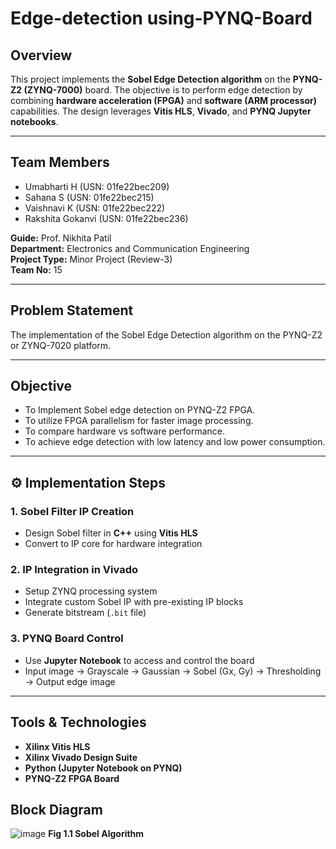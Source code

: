 # Edge-detection using-PYNQ-Board
 ## **Overview**
This project implements the **Sobel Edge Detection algorithm** on the **PYNQ-Z2 (ZYNQ-7000)** board. The objective is to perform edge detection by combining **hardware acceleration (FPGA)** and **software (ARM processor)** capabilities. The design leverages **Vitis HLS**, **Vivado**, and **PYNQ Jupyter notebooks**.

---

## Team Members
- Umabharti H (USN: 01fe22bec209)  
- Sahana S (USN: 01fe22bec215)  
- Vaishnavi K (USN: 01fe22bec222)  
- Rakshita Gokanvi (USN: 01fe22bec236)  

**Guide:** Prof. Nikhita Patil  
**Department:** Electronics and Communication Engineering  
**Project Type:** Minor Project (Review-3)  
**Team No:** 15  

---

##  Problem Statement
The implementation of the Sobel Edge Detection algorithm on the PYNQ-Z2 or ZYNQ-7020 platform. 

---

## Objective
- To Implement Sobel edge detection on PYNQ-Z2 FPGA.
- To utilize FPGA parallelism for faster image processing.
- To compare hardware vs software performance.
- To achieve  edge detection with low latency and low power consumption.

---

## ⚙️ Implementation Steps

### 1. Sobel Filter IP Creation
- Design Sobel filter in **C++** using **Vitis HLS**
- Convert to IP core for hardware integration

### 2. IP Integration in Vivado
- Setup ZYNQ processing system
- Integrate custom Sobel IP with pre-existing IP blocks
- Generate bitstream (`.bit` file)

### 3. PYNQ Board Control
- Use **Jupyter Notebook** to access and control the board
- Input image → Grayscale → Gaussian → Sobel (Gx, Gy) → Thresholding → Output edge image

---

##  Tools & Technologies
- **Xilinx Vitis HLS**
- **Xilinx Vivado Design Suite**
- **Python (Jupyter Notebook on PYNQ)**
- **PYNQ-Z2 FPGA Board**

## Block Diagram
![image](https://github.com/user-attachments/assets/db7432fc-1d61-4964-9087-c1fa671f81fd)
**Fig 1.1 Sobel Algorithm**


